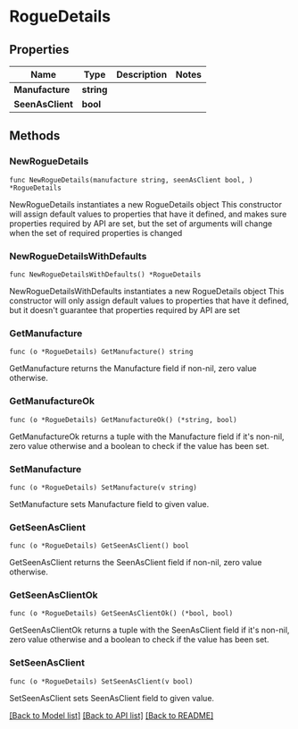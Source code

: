 # RogueDetails

## Properties

Name | Type | Description | Notes
------------ | ------------- | ------------- | -------------
**Manufacture** | **string** |  | 
**SeenAsClient** | **bool** |  | 

## Methods

### NewRogueDetails

`func NewRogueDetails(manufacture string, seenAsClient bool, ) *RogueDetails`

NewRogueDetails instantiates a new RogueDetails object
This constructor will assign default values to properties that have it defined,
and makes sure properties required by API are set, but the set of arguments
will change when the set of required properties is changed

### NewRogueDetailsWithDefaults

`func NewRogueDetailsWithDefaults() *RogueDetails`

NewRogueDetailsWithDefaults instantiates a new RogueDetails object
This constructor will only assign default values to properties that have it defined,
but it doesn't guarantee that properties required by API are set

### GetManufacture

`func (o *RogueDetails) GetManufacture() string`

GetManufacture returns the Manufacture field if non-nil, zero value otherwise.

### GetManufactureOk

`func (o *RogueDetails) GetManufactureOk() (*string, bool)`

GetManufactureOk returns a tuple with the Manufacture field if it's non-nil, zero value otherwise
and a boolean to check if the value has been set.

### SetManufacture

`func (o *RogueDetails) SetManufacture(v string)`

SetManufacture sets Manufacture field to given value.


### GetSeenAsClient

`func (o *RogueDetails) GetSeenAsClient() bool`

GetSeenAsClient returns the SeenAsClient field if non-nil, zero value otherwise.

### GetSeenAsClientOk

`func (o *RogueDetails) GetSeenAsClientOk() (*bool, bool)`

GetSeenAsClientOk returns a tuple with the SeenAsClient field if it's non-nil, zero value otherwise
and a boolean to check if the value has been set.

### SetSeenAsClient

`func (o *RogueDetails) SetSeenAsClient(v bool)`

SetSeenAsClient sets SeenAsClient field to given value.



[[Back to Model list]](../README.md#documentation-for-models) [[Back to API list]](../README.md#documentation-for-api-endpoints) [[Back to README]](../README.md)


